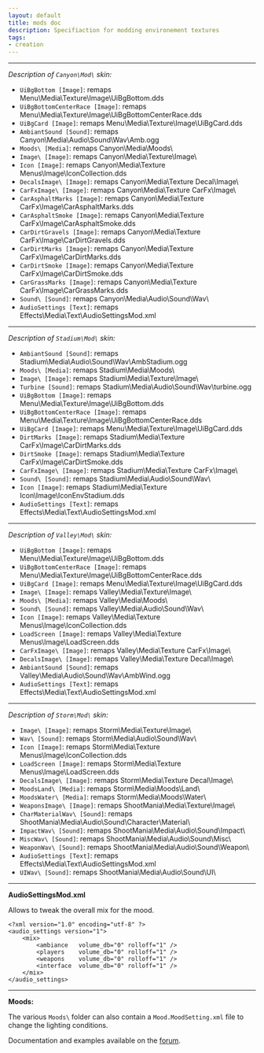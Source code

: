 ```yaml
---
layout: default
title: mods doc
description: Specifiaction for modding environement textures
tags:
- creation
---
```


----
*Description of `Canyon\Mod\` skin:*
 - `UiBgBottom [Image]`: remaps Menu\Media\Texture\Image\UiBgBottom.dds
 - `UiBgBottomCenterRace [Image]`: remaps Menu\Media\Texture\Image\UiBgBottomCenterRace.dds
 - `UiBgCard [Image]`: remaps Menu\Media\Texture\Image\UiBgCard.dds
 - `AmbiantSound [Sound]`: remaps Canyon\Media\Audio\Sound\Wav\Amb.ogg
 - `Moods\ [Media]`: remaps Canyon\Media\Moods\
 - `Image\ [Image]`: remaps Canyon\Media\Texture\Image\
 - `Icon [Image]`: remaps Canyon\Media\Texture Menus\Image\IconCollection.dds
 - `DecalsImage\ [Image]`: remaps Canyon\Media\Texture Decal\Image\
 - `CarFxImage\ [Image]`: remaps Canyon\Media\Texture CarFx\Image\
 - `CarAsphaltMarks [Image]`: remaps Canyon\Media\Texture CarFx\Image\CarAsphaltMarks.dds
 - `CarAsphaltSmoke [Image]`: remaps Canyon\Media\Texture CarFx\Image\CarAsphaltSmoke.dds
 - `CarDirtGravels [Image]`: remaps Canyon\Media\Texture CarFx\Image\CarDirtGravels.dds
 - `CarDirtMarks [Image]`: remaps Canyon\Media\Texture CarFx\Image\CarDirtMarks.dds
 - `CarDirtSmoke [Image]`: remaps Canyon\Media\Texture CarFx\Image\CarDirtSmoke.dds
 - `CarGrassMarks [Image]`: remaps Canyon\Media\Texture CarFx\Image\CarGrassMarks.dds
 - `Sound\ [Sound]`: remaps Canyon\Media\Audio\Sound\Wav\
 - `AudioSettings [Text]`: remaps Effects\Media\Text\AudioSettingsMod.xml

----

*Description of `Stadium\Mod\` skin:*
 - `AmbiantSound [Sound]`: remaps Stadium\Media\Audio\Sound\Wav\AmbStadium.ogg
 - `Moods\ [Media]`: remaps Stadium\Media\Moods\
 - `Image\ [Image]`: remaps Stadium\Media\Texture\Image\
 - `Turbine [Sound]`: remaps Stadium\Media\Audio\Sound\Wav\turbine.ogg
 - `UiBgBottom [Image]`: remaps Menu\Media\Texture\Image\UiBgBottom.dds
 - `UiBgBottomCenterRace [Image]`: remaps Menu\Media\Texture\Image\UiBgBottomCenterRace.dds
 - `UiBgCard [Image]`: remaps Menu\Media\Texture\Image\UiBgCard.dds
 - `DirtMarks [Image]`: remaps Stadium\Media\Texture CarFx\Image\CarDirtMarks.dds
 - `DirtSmoke [Image]`: remaps Stadium\Media\Texture CarFx\Image\CarDirtSmoke.dds
 - `CarFxImage\ [Image]`: remaps Stadium\Media\Texture CarFx\Image\
 - `Sound\ [Sound]`: remaps Stadium\Media\Audio\Sound\Wav\
 - `Icon [Image]`: remaps Stadium\Media\Texture Icon\Image\IconEnvStadium.dds
 - `AudioSettings [Text]`: remaps Effects\Media\Text\AudioSettingsMod.xml

----

*Description of `Valley\Mod\` skin:*
 - `UiBgBottom [Image]`: remaps Menu\Media\Texture\Image\UiBgBottom.dds
 - `UiBgBottomCenterRace [Image]`: remaps Menu\Media\Texture\Image\UiBgBottomCenterRace.dds
 - `UiBgCard [Image]`: remaps Menu\Media\Texture\Image\UiBgCard.dds
 - `Image\ [Image]`: remaps Valley\Media\Texture\Image\
 - `Moods\ [Media]`: remaps Valley\Media\Moods\
 - `Sound\ [Sound]`: remaps Valley\Media\Audio\Sound\Wav\
 - `Icon [Image]`: remaps Valley\Media\Texture Menus\Image\IconCollection.dds
 - `LoadScreen [Image]`: remaps Valley\Media\Texture Menus\Image\LoadScreen.dds
 - `CarFxImage\ [Image]`: remaps Valley\Media\Texture CarFx\Image\
 - `DecalsImage\ [Image]`: remaps Valley\Media\Texture Decal\Image\
 - `AmbiantSound [Sound]`: remaps Valley\Media\Audio\Sound\Wav\AmbWind.ogg
 - `AudioSettings [Text]`: remaps Effects\Media\Text\AudioSettingsMod.xml

----

*Description of `Storm\Mod\` skin:*
 - `Image\ [Image]`: remaps Storm\Media\Texture\Image\
 - `Wav\ [Sound]`: remaps Storm\Media\Audio\Sound\Wav\
 - `Icon [Image]`: remaps Storm\Media\Texture Menus\Image\IconCollection.dds
 - `LoadScreen [Image]`: remaps Storm\Media\Texture Menus\Image\LoadScreen.dds
 - `DecalsImage\ [Image]`: remaps Storm\Media\Texture Decal\Image\
 - `MoodsLand\ [Media]`: remaps Storm\Media\Moods\Land\
 - `MoodsWater\ [Media]`: remaps Storm\Media\Moods\Water\
 - `WeaponsImage\ [Image]`: remaps ShootMania\Media\Texture\Image\
 - `CharMaterialWav\ [Sound]`: remaps ShootMania\Media\Audio\Sound\Character\Material\
 - `ImpactWav\ [Sound]`: remaps ShootMania\Media\Audio\Sound\Impact\
 - `MiscWav\ [Sound]`: remaps ShootMania\Media\Audio\Sound\Misc\
 - `WeaponWav\ [Sound]`: remaps ShootMania\Media\Audio\Sound\Weapon\
 - `AudioSettings [Text]`: remaps Effects\Media\Text\AudioSettingsMod.xml
 - `UIWav\ [Sound]`: remaps ShootMania\Media\Audio\Sound\UI\

----
**AudioSettingsMod.xml**

Allows to tweak the overall mix for the mood.

```
<?xml version="1.0" encoding="utf-8" ?>
<audio_settings version="1">
	<mix>
		<ambiance	volume_db="0" rolloff="1" />
		<players	volume_db="0" rolloff="1" />
		<weapons	volume_db="0" rolloff="1" />
		<interface	volume_db="0" rolloff="1" />
	</mix>
</audio_settings>
```

----
**Moods:**

The various `Moods\` folder can also contain a `Mood.MoodSetting.xml` file to change the lighting conditions.

Documentation and examples available on the [forum](http://forum.maniaplanet.com/viewtopic.php?f=321&t=27372).

